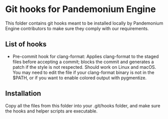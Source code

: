 # Git hooks for Pandemonium Engine

This folder contains git hooks meant to be installed locally by Pandemonium Engine
contributors to make sure they comply with our requirements.

## List of hooks

- Pre-commit hook for clang-format: Applies clang-format to the staged files
  before accepting a commit; blocks the commit and generates a patch if the
  style is not respected.
  Should work on Linux and macOS. You may need to edit the file if your
  clang-format binary is not in the $PATH, or if you want to enable colored
  output with pygmentize.

## Installation

Copy all the files from this folder into your .git/hooks folder, and make sure
the hooks and helper scripts are executable.
